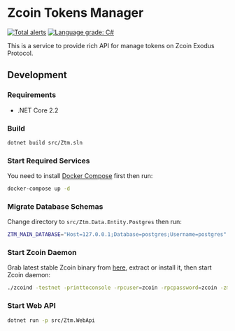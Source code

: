# Zcoin Tokens Manager
[![Total alerts](https://img.shields.io/lgtm/alerts/g/zcoinofficial/ztm.svg?logo=lgtm&logoWidth=18)](https://lgtm.com/projects/g/zcoinofficial/ztm/alerts/) [![Language grade: C#](https://img.shields.io/lgtm/grade/csharp/g/zcoinofficial/ztm.svg?logo=lgtm&logoWidth=18)](https://lgtm.com/projects/g/zcoinofficial/ztm/context:csharp)

This is a service to provide rich API for manage tokens on Zcoin Exodus Protocol.

## Development

### Requirements

- .NET Core 2.2

### Build

```sh
dotnet build src/Ztm.sln
```

### Start Required Services

You need to install [Docker Compose](https://docs.docker.com/compose/) first then run:

```sh
docker-compose up -d
```

### Migrate Database Schemas

Change directory to `src/Ztm.Data.Entity.Postgres` then run:

```sh
ZTM_MAIN_DATABASE="Host=127.0.0.1;Database=postgres;Username=postgres" dotnet ef database update
```

### Start Zcoin Daemon

Grab latest stable Zcoin binary from [here](https://github.com/zcoinofficial/zcoin/releases), extract or install it,
then start Zcoin daemon:

```sh
./zcoind -testnet -printtoconsole -rpcuser=zcoin -rpcpassword=zcoin -zmqpubhashblock=tcp://127.0.0.1:28332
```

### Start Web API

```sh
dotnet run -p src/Ztm.WebApi
```
